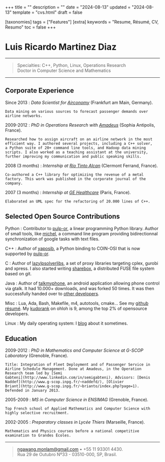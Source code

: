 +++
title = ""
description = ""
date = "2024-08-13"
updated = "2024-08-13"
template = "cvs.html"
draft = false

[taxonomies]
tags = ["Features"]
[extra]
keywords = "Resume, Résumé, CV, Resumo"
toc = false
+++

Luis Ricardo Martinez Diaz
=========================

----

>  Specialties: C++, Python, Linux, Operations Research\
>  Doctor in Computer Science and Mathematics

----

Corporate Experience
--------------------

Since 2013
:   *Data Scientist for [Airconomy](https://www.airconomy.com/)*
    (Frankfurt am Main, Germany).

    Data mining on various sources to forecast passenger demands over
    airline networks.

2009-2012
:   *PhD in Operations Research with
    [Amadeus](http://www.amadeus.com/amadeus/amadeus.html)* (Sophia
    Antipolis, France).

    Researched how to assign aircraft on an airline network in the most
    efficient way. I authored several projects, including a C++ solver,
    a Python suite of 20+ command line tools, and Hadoop data mining
    scripts. I also worked as a teaching assistant at the university,
    further improving my communication and public speaking skills.

2008 (3 months)
:   *Internship at [Rio Tinto Alcan](http://www.riotintoalcan.com/)*
    (Clermont Ferrand, France).

    Co-authored a C++ library for optimizing the revenue of a metal
    factory. This work was published in the corporate journal of the
    company.

2007 (3 months)
:   *Internship at [GE
    Healthcare](http://www3.gehealthcare.com/en/Global_Gateway)* (Paris,
    France).

    Elaborated an UML spec for the refactoring of 20.000 lines of C++.

Selected Open Source Contributions
----------------------------------

Python
:   Contributor to [pulp-or](http://code.google.com/p/pulp-or/), a
    linear programming Python library. Author of small tools, like
    [michel](https://github.com/chmduquesne/michel), a command line
    program providing bidirectionnal synchronization of google tasks
    with text files.

C++
:   Author of
    [yaposib](http://yaposib.readthedocs.org/en/latest/index.html), a
    Python binding to COIN-OSI that is now supported by
    [pulp-or](http://code.google.com/p/pulp-or/).

C
:   Author of
    [lazylpsolverlibs](https://code.google.com/p/lazylpsolverlibs/), a
    set of proxy libraries targeting cplex, gurobi and xpress. I also
    started writing
    [sharebox](https://github.com/chmduquesne/sharebox-fs), a
    distributed FUSE file system based on git.

Java
:   Author of [talkmyphone](http://code.google.com/p/talkmyphone/), an
    android application allowing phone control via gtalk. It had 10.000+
    downloads, and was forked 50 times. It was then successfully handed
    over to [other developers](http://code.google.com/p/gtalksms/).

Misc
:   Lua, Ada, Bash, Makefile, m4, autotools, cmake... See my [github
    résumé](http://resume.github.com/?chmduquesne). My
    [kudorank](http://meta.ohloh.net/kudos/) on ohloh is 9, among the
    top 2% of opensource developers.

Linux
:   My daily operating system: I [blog](http://blog.chmd.fr) about it
    sometimes.

Education
---------

2009-2012
:   *PhD in Mathematics and Computer Science at G-SCOP Laboratory*
    (Grenoble, France).

    Title: Integration of Fleet Deployment and of Passenger Service in
    Airline Schedule Management. Done at Amadeus, in the Operation
    Research team led by [Semi
    Gabteni](http://www.linkedin.com/in/semigabteni). Advisors: [Denis
    Naddef](http://www.g-scop.inpg.fr/~naddefd/), [Olivier
    Briant](http://www.g-scop.inpg.fr/~brianto/index.php?page=1).
    Defended in January 2013.

2005-2009
:   *MS in Computer Science in ENSIMAG* (Grenoble, France).

    Top French school of Applied Mathematics and Computer Science with
    highly selective recruitment.

2002-2005
:   *Preparatory classes in Lycée Thiers* (Marseille, France).

    Mathematics and Physics courses before a national competitive
    examination to Grandes Écoles.


----

> <ngawang.monlam@gmail.com> • +55 11 93301 4430.\
> Rua 29 de Outubro Nº33 - 03510-000, SP, Brasil.
